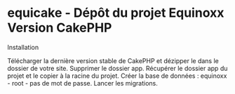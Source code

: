 equicake - Dépôt du projet Equinoxx Version CakePHP
========

Installation

Télécharger la dernière version stable de CakePHP et dézipper le dans le dossier de votre site.
Supprimer le dossier app.
Récupérer le dossier app du projet et le copier à la racine du projet.
Créer la base de données : equinoxx - root - pas de mot de passe.
Lancer les migrations.